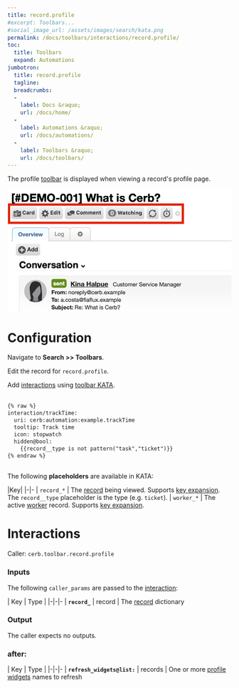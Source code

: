 ```yaml
---
title: record.profile
#excerpt: Toolbars...
#social_image_url: /assets/images/search/kata.png
permalink: /docs/toolbars/interactions/record.profile/
toc:
  title: Toolbars
  expand: Automations
jumbotron:
  title: record.profile
  tagline: 
  breadcrumbs:
  -
    label: Docs &raquo;
    url: /docs/home/
  -
    label: Automations &raquo;
    url: /docs/automations/
  -
    label: Toolbars &raquo;
    url: /docs/toolbars/
---
```


The profile [toolbar](/docs/toolbars/) is displayed when viewing a record's profile page.

<div class="cerb-screenshot">
<img src="/assets/images/docs/toolbars/record-profile.png" class="screenshot">
</div>

# Configuration

Navigate to **Search >> Toolbars**.

Edit the record for `record.profile`.

Add [interactions](/docs/automations/triggers/interaction.worker/) using [toolbar KATA](/docs/toolbars/#kata).

<pre>
<code class="language-cerb">
{% raw %}
interaction/trackTime:
  uri: cerb:automation:example.trackTime
  tooltip: Track time
  icon: stopwatch
  hidden@bool:
    {{record__type is not pattern("task","ticket")}}
{% endraw %}
</code>
</pre>

The following **placeholders** are available in KATA:

|Key|
|-|-
| `record_*` | The [record](/docs/records/types/) being viewed. Supports [key expansion](/docs/bots/behaviors/dictionaries/key-expansion/). The `record__type` placeholder is the type (e.g. `ticket`).
| `worker_*` | The active [worker](/docs/records/types/worker/) record. Supports [key expansion](/docs/bots/behaviors/dictionaries/key-expansion/).

# Interactions

Caller: `cerb.toolbar.record.profile`

### Inputs

The following `caller_params` are passed to the [interaction](/docs/automations/triggers/interaction.worker/):

| Key | Type |
|-|-|-
| **`record_`** | record | The [record](/docs/records/types/) dictionary

### Output

The caller expects no outputs.

### after:

| Key | Type |
|-|-|-
| **`refresh_widgets@list:`** | records | One or more [profile widgets](/docs/records/types/profile_widget/) names to refresh
